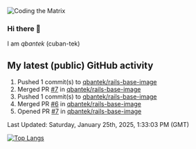 <img alt="Coding the Matrix" src="https://github.com/user-attachments/assets/59fbca1f-0b00-464b-a8c9-24de1ec70c75">

### Hi there 👋

I am *qbantek* (cuban-tek)

<!--
**qbantek/qbantek** is a ✨ _special_ ✨ repository because its `README.md` (this file) appears on your GitHub profile.

Here are some ideas to get you started:

- 🔭 I’m currently working on ...
- 🌱 I’m currently learning ...
- 👯 I’m looking to collaborate on ...
- 🤔 I’m looking for help with ...
- 💬 Ask me about ...
- 📫 How to reach me: ...
- ⚡ Fun fact: ...
-->

## My latest (public) GitHub activity
<!--RECENT_ACTIVITY:start-->
1. Pushed 1 commit(s) to [qbantek/rails-base-image](https://github.com/qbantek/rails-base-image)<br>
2. Merged PR [#7](https://github.com/qbantek/rails-base-image/pull/7) in [qbantek/rails-base-image](https://github.com/qbantek/rails-base-image)<br>
3. Pushed 1 commit(s) to [qbantek/rails-base-image](https://github.com/qbantek/rails-base-image)<br>
4. Merged PR [#6](https://github.com/qbantek/rails-base-image/pull/6) in [qbantek/rails-base-image](https://github.com/qbantek/rails-base-image)<br>
5. Opened PR [#7](https://github.com/qbantek/rails-base-image/pull/7) in [qbantek/rails-base-image](https://github.com/qbantek/rails-base-image)<br>
<!--RECENT_ACTIVITY:end-->

<!--RECENT_ACTIVITY:last_update-->
Last Updated: Saturday, January 25th, 2025, 1:33:03 PM (GMT)
<!--RECENT_ACTIVITY:last_update_end-->


[![Top Langs](https://github-readme-stats.vercel.app/api/top-langs/?username=qbantek&langs_count=10&hide_progress=true)](https://github.com/anuraghazra/github-readme-stats)
